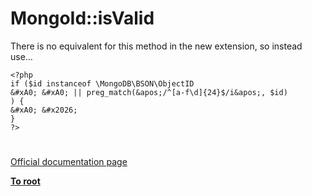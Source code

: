 # MongoId::isValid





There is no equivalent for this method in the new extension, so instead use&#x2026;



```
<?php
if ($id instanceof \MongoDB\BSON\ObjectID
&#xA0; &#xA0; || preg_match(&apos;/^[a-f\d]{24}$/i&apos;, $id)
) {
&#xA0; &#x2026;
}
?>
```



  

#

[Official documentation page](https://www.php.net/manual/en/mongoid.isvalid.php)

**[To root](/README.md)**